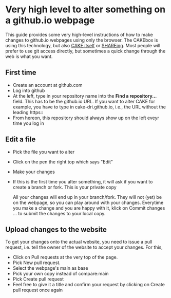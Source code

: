# Very high level to alter something on a github.io webpage

This guide provides some very high-level instructions of how to make changes to github.io webpages using only the browser.
The CAKEbox is using this technology, but also [CAKE itself](https://cake.ac.uk) or [SHAREing](https://shareing-dri.github.io/).
Most people will prefer to use git access directly, but sometimes a quick change through the web is what you want.


## First time

- Create an account at github.com
- Log into github
- At the left, type in your repository name into the **Find a repository...** field. This has to be the github.io URL. If you want to alter CAKE for example, you have to type in cake-dri.github.io, i.e., the URL without the leading https::
- From hereon, this repository should always show up on the left eveyr time you log in

## Edit a file

- Pick the file you want to alter
- Click on the pen the right top which says "Edit"
- Make your changes
- If this is the first time you alter something, it will ask if you want to create a branch or fork. This is your private copy

  All your changes will end up in your branch/fork. They will not (yet) be on the webpage, so you can play around with your changes. Everytime you make a change and you are happy with it, klick on Commit changes ... to submit the changes to your local copy.

## Upload changes to the website

To get your changes onto the actual website, you need to issue a pull request, i.e. tell the owner of the website to accept your changes.
For this,

- Click on Pull requests at the very top of the page.
- Pick New pull request.
- Select the webpage's main as base
- Pick your own copy instead of compare:main
- Pick Create pull request
- Feel free to give it a title and confirm your request by clicking on Create pull request once again


